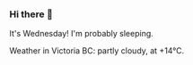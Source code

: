 ### Hi there :wave:

It's Wednesday! I'm probably sleeping.

Weather in Victoria BC: partly cloudy, at +14°C.
